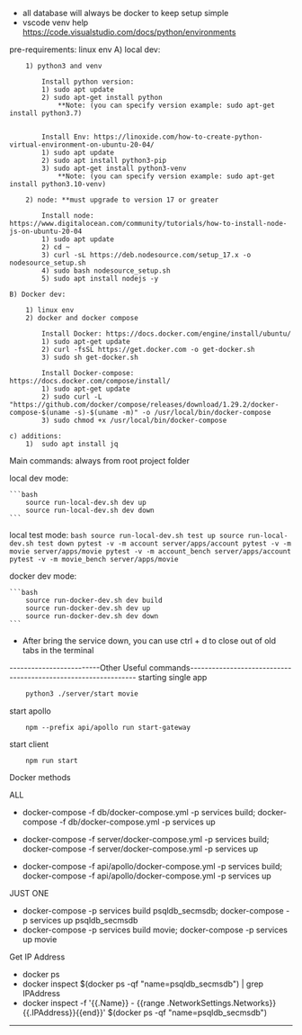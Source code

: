 - all database will always be docker to keep setup simple
- vscode venv help https://code.visualstudio.com/docs/python/environments

pre-requirements: linux env
    A) local dev:

        1) python3 and venv
            
            Install python version:
            1) sudo apt update 
            2) sudo apt-get install python
                **Note: (you can specify version example: sudo apt-get install python3.7)


            Install Env: https://linoxide.com/how-to-create-python-virtual-environment-on-ubuntu-20-04/
            1) sudo apt update
            2) sudo apt install python3-pip
            3) sudo apt-get install python3-venv
                **Note: (you can specify version example: sudo apt-get install python3.10-venv)
                
        2) node: **must upgrade to version 17 or greater

            Install node: https://www.digitalocean.com/community/tutorials/how-to-install-node-js-on-ubuntu-20-04
            1) sudo apt update
            2) cd ~
            3) curl -sL https://deb.nodesource.com/setup_17.x -o nodesource_setup.sh
            4) sudo bash nodesource_setup.sh
            5) sudo apt install nodejs -y
            
    B) Docker dev:

        1) linux env
        2) docker and docker compose

            Install Docker: https://docs.docker.com/engine/install/ubuntu/
            1) sudo apt-get update
            2) curl -fsSL https://get.docker.com -o get-docker.sh
            3) sudo sh get-docker.sh

            Install Docker-compose: https://docs.docker.com/compose/install/
            1) sudo apt-get update
            2) sudo curl -L "https://github.com/docker/compose/releases/download/1.29.2/docker-compose-$(uname -s)-$(uname -m)" -o /usr/local/bin/docker-compose
            3) sudo chmod +x /usr/local/bin/docker-compose

    c) additions:
        1)  sudo apt install jq


Main commands: always from root project folder

local dev mode:

    ```bash
        source run-local-dev.sh dev up
        source run-local-dev.sh dev down
    ```

local test mode:
    ```bash
        source run-local-dev.sh test up
        source run-local-dev.sh test down
        pytest -v -m account server/apps/account
        pytest -v -m movie server/apps/movie
        pytest -v -m account_bench server/apps/account
        pytest -v -m movie_bench server/apps/movie
    ```

docker dev mode:

    ```bash
        source run-docker-dev.sh dev build
        source run-docker-dev.sh dev up
        source run-docker-dev.sh dev down
    ```
- After bring the service down, you can use ctrl + d to close out of old tabs in the terminal

-------------------------Other Useful commands---------------------------------------------------------------
starting single app
```bash
    python3 ./server/start movie
```

start apollo
```node
    npm --prefix api/apollo run start-gateway
```

start client
```node
    npm run start
```

Docker methods

ALL
- docker-compose -f db/docker-compose.yml -p services build; docker-compose -f db/docker-compose.yml -p services up

- docker-compose -f server/docker-compose.yml -p services build; docker-compose -f server/docker-compose.yml -p services up

- docker-compose -f api/apollo/docker-compose.yml -p services build; docker-compose -f api/apollo/docker-compose.yml -p services up

JUST ONE
- docker-compose -p services build psqldb_secmsdb; docker-compose -p services up psqldb_secmsdb
- docker-compose -p services build movie; docker-compose -p services up movie

Get IP Address
- docker ps
- docker inspect $(docker ps -qf "name=psqldb_secmsdb") | grep IPAddress
- docker inspect -f '{{.Name}} - {{range .NetworkSettings.Networks}}{{.IPAddress}}{{end}}' $(docker ps -qf "name=psqldb_secmsdb")


-------